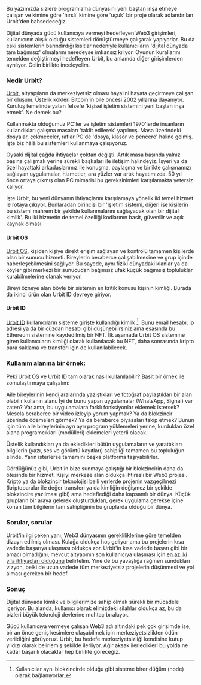 Bu yazımızda sizlere programlama dünyasını yeni baştan inşa etmeye çalışan ve kimine göre 'hırslı' kimine göre 'uçuk' bir proje olarak adlandırılan Urbit'den bahsedeceğiz. 

Dijital dünyada gücü kullanıcıya vermeyi hedefleyen Web3 girişimleri, kullanıcının alışık olduğu sistemleri dönüştürmeye çalışarak yapıyorlar. Bu da eski sistemlerin barındırdığı kısıtlar nedeniyle kullanıcıların 'dijital dünyada tam bağımsız' olmalarını neredeyse imkansız kılıyor. Oyunun kurallarını temelden değiştirmeyi hedefleyen Urbit, bu anlamda diğer girişimlerden ayrılıyor. Gelin birlikte inceleyelim.

### Nedir Urbit?

[Urbit](https://urbit.org/), altyapıların da merkeziyetsiz olması hayalini hayata geçirmeye çalışan bir oluşum. Üstelik kökleri Bitcoin'in bile öncesi 2002 yıllarına dayanıyor. Kuruluş temelinde yatan felsefe 'kişisel işletim sistemini yeni baştan inşa etmek'. Ne demek bu? 

Kullanmakta olduğumuz PC'ler ve işletim sistemleri 1970'lerde insanların kullandıkları çalışma masaları 'taklit edilerek' yapılmış. Masa üzerindeki dosyalar, çekmeceler, raflar PC'de 'dosya, klasör ve pencere' haline gelmiş. İşte biz hâlâ bu sistemleri kullanmaya çalışıyoruz. 

Oysaki dijital çağda ihtiyaçlar çoktan değişti. Artık masa başında yalnız başına çalışmak yerine sürekli başkaları ile iletişim halindeyiz. İşyeri ya da özel hayattaki arkadaşlarımız ile konuşma, paylaşma ve birlikte çalışmamızı sağlayan uygulamalar, hizmetler, ara yüzler var artık hayatımızda. 50 yıl önce ortaya çıkmış olan PC mimarisi bu gereksinimleri karşılamakta yetersiz kalıyor. 

İşte Urbit, bu yeni dünyanın ihtiyaçlarını karşılamaya yönelik iki temel hizmet le rotaya çıkıyor. Bunlaradan birincisi bir 'işletim sistemi, diğeri ise kişilerin bu sistemi mahrem bir şekilde kullanmalarını sağlayacak olan bir dijital kimlik'. Bu iki hizmetin de temel özelliği kodlarının basit, güvenilir ve açık kaynak olması.

#### Urbit OS

[Urbit OS](https://urbit.org/overview/urbit-os), kişiden kişiye direkt erişim sağlayan ve kontrolü tamamen kişilerde olan bir sunucu hizmeti. Bireylerin beraberce çalışabilmesine ve grup içinde haberleşebilmesini sağlıyor. Bu sayede, aynı fiziki dünyadaki klanlar ya da köyler gibi merkezi bir sunucudan bağımsız ufak küçük bağımsız topluluklar kurabilmelerine olanak veriyor.  

Bireyi özneye alan böyle bir sistemin en kritik konusu kişinin kimliği. Burada da ikinci ürün olan Urbit ID devreye giriyor. 

#### Urbit ID

[Urbit ID](https://urbit.org/overview/urbit-id) kullanıcıların sisteme girişte kullandığı kimlik [^1]. Bunu email hesabı, ip adresi ya da bir cüzdan hesabı gibi düşünebilirsiniz ama esasında bu Ethereum sistemine kaydedilmiş bir NFT. İlk aşamada Urbit OS sistemine giren kullanıcıların kimliği olarak kullanılacak bu NFT, daha sonrasında kripto para saklama ve transferi için de kullanılabilecek. 

### Kullanım alanına bir örnek:

Peki Urbit OS ve Urbit ID tam olarak nasıl kullanılabilir?  Basit bir örnek ile somulaştırmaya çalışalım: 

Aile bireylerinin kendi aralarında yazıştıkları ve fotoğraf paylaştıkları bir alan olabilir kullanın alanı. İyi de bunu yapan uygulamalar (WhatsApp, Signal) var zaten? Var ama, bu uygulamalara farklı fonksiyonlar eklemek istersek? Mesela beraberce bir video izleyip yorum yapmak? Ya da blokzincir üzerinde ödemeleri görmek? Ya da beraberce piyasaları takip etmek? Bunun için tüm aile bireylerinin ayrı ayrı program yüklemeleri yerine, kurdukları özel alana programcıkları (modülleri) eklemeleri yeterli olacak. 

Üstelik kullandıkları ya da ekledikleri bütün uygulamaların ve yarattıkları bilgilerin (yazı, ses ve görüntü kayıtları) sahipliği tamamen bu topluluğun elinde. Yarın isterlerse tamamını başka platforma taşıyabilirler. 

Gördüğünüz gibi, Urbit'in bize sunmaya çalıştığı bir blokzincirin daha da ötesinde bir hizmet. Kişiyi merkeze alan oldukça ihtiraslı bir Web3 projesi. Kripto ya da blokzincir teknolojisi belli yerlerde projenin vazgeçilmezi (kriptoparalar ile değer transferi ya da kimliğin değişmez bir şekilde blokzincire yazılması gibi) ama hedeflediği daha kapsamlı bir dünya. Küçük grupların bir araya gelerek oluşturdukları, gerek uygulama gerekse içine konan tüm bilgilerin tam sahipliğinin bu gruplarda olduğu bir dünya. 

### Sorular, sorular

Urbit'in ilgi çeken yanı, Web3 dünyasının gerekliliklerine göre temelden dizayn edilmiş olması. Kulağa oldukça hoş geliyor ama bu projelerin kısa vadede başarıya ulaşması oldukça zor. Urbit'in kısa vadede başarı gibi bir amacı olmadığını, mevcut altyapının son kullanıcıya ulaşması için [en az iki yıla ihtiyaçları olduğunu](https://roadmap.urbit.org/) belirtelim. Yine de bu yavaşlığa rağmen sundukları vizyon, belki de uzun vadede tüm merkeziyetsiz projelerin düşünmesi ve yol alması gereken bir hedef. 

### Sonuç

Dijital dünyada kimlik ve bilgilerimize sahip olmak sürekli bir mücadele içeriyor. Bu alanda, kullanıcı olarak elimizdeki silahlar oldukça az, bu da bizleri büyük teknoloji devlerine muhtaç bırakıyor. 

Gücü kullanıcıya vermeye çalışan Web3 adı altındaki pek çok girişimde ise, bir an önce geniş kesimlere ulaşabilmek için merkeziyetsizlikten ödün verildiğini görüyoruz. Urbit, bu hedefe merkeziyetsizliği kendisine kutup yıldızı olarak belirlemiş şekilde ilerliyor. Ağır aksak ilerledikleri bu yolda ne kadar başarılı olacaklar hep birlikte göreceğiz. 

[^1]: Kullanıcılar aynı blokzincirde olduğu gibi sisteme birer düğüm (node) olarak bağlanıyorlar.  
